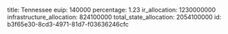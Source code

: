 title: Tennessee
euip: 140000
percentage: 1.23
ir_allocation: 1230000000
infrastructure_allocation: 824100000
total_state_allocation: 2054100000
id: b3f65e30-8cd3-4971-81d7-f03636246cfc
